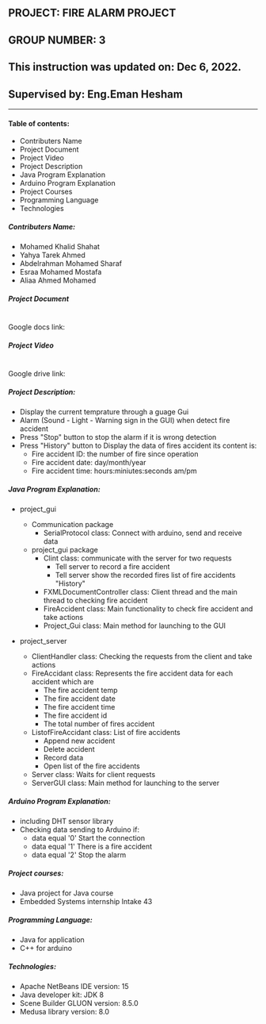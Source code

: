 ## PROJECT: FIRE ALARM PROJECT 
## GROUP NUMBER: 3
## This instruction was updated on: Dec 6, 2022.
## Supervised by: Eng.Eman Hesham
************************
#### Table of contents:
   * Contributers Name
   * Project Document
   * Project Video
   * Project Description
   * Java Program Explanation
   * Arduino Program Explanation
   * Project Courses
   * Programming Language
   * Technologies
        
##### Contributers Name:
   * Mohamed Khalid Shahat
   * Yahya Tarek Ahmed
   * Abdelrahman Mohamed Sharaf
   * Esraa Mohamed Mostafa
   * Aliaa Ahmed Mohamed

##### Project Document
   <br /> Google docs link:

##### Project Video
   <br /> Google drive link:

##### Project Description: 
   * Display the current temprature through a guage Gui
   * Alarm (Sound - Light - Warning sign in the GUI) when detect fire accident 
   * Press "Stop" button to stop the alarm if it is wrong detection
   * Press "History" button to Display the data of fires accident its content is:
       * Fire accident ID: the number of fire since operation
       * Fire accident date: day/month/year
       * Fire accident time: hours:miniutes:seconds  am/pm

##### Java Program Explanation:

   * project_gui
       * Communication package
           * SerialProtocol class: Connect with arduino, send and receive data
       * project_gui package
           * Clint class: communicate with the server for two requests
              * Tell server to record a fire accident 
              * Tell server show the recorded fires list of fire accidents "History" 
           * FXMLDocumentController class: Client thread and the main thread to checking fire accident
           * FireAccident class: Main functionality to check fire accident and take actions
           * Project_Gui class: Main method for launching to the GUI
     
   * project_server
       * ClientHandler class: Checking the requests from the client and take actions 
       * FireAccidant class:  Represents the fire accident data for each accident which are
           * The fire accident temp 
           * The fire accident date  
           * The fire accident time  
           * The fire accident id
           * The total number of fires accident
       * ListofFireAccidant class:  List of fire accidents 
           * Append new accident
           * Delete accident
           * Record data
           * Open list of the fire accidents
       * Server class: Waits for client requests
       * ServerGUI class: Main method for launching to the server
  
  ##### Arduino Program Explanation:
   * including DHT sensor library
   * Checking data sending to Arduino if:
       * data equal '0' Start the connection
       * data equal '1' There is a fire accident
       * data equal '2' Stop the alarm

##### Project courses:
   * Java project for Java course
   * Embedded Systems internship Intake 43
 
##### Programming Language: 
   * Java for application
   * C++ for arduino

##### Technologies:
   * Apache NetBeans IDE version: 15
   * Java developer kit: JDK 8
   * Scene Builder GLUON version: 8.5.0
   * Medusa library version: 8.0
